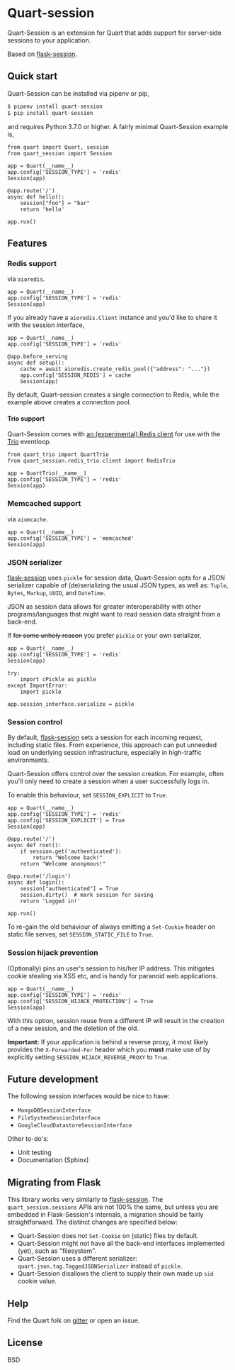 # Quart-session

Quart-Session is an extension for Quart that adds support for
server-side sessions to your application.

Based on [flask-session](https://pypi.org/project/Flask-Session/).

## Quick start

Quart-Session can be installed via pipenv or
pip,

```bash
$ pipenv install quart-session
$ pip install quart-session
```

and requires Python 3.7.0 or higher. A fairly minimal Quart-Session example is,

```python3
from quart import Quart, session
from quart_session import Session

app = Quart(__name__)
app.config['SESSION_TYPE'] = 'redis'
Session(app)

@app.route('/')
async def hello():
    session["foo"] = "bar"
    return 'hello'

app.run()
```

## Features


### Redis support

via `aioredis`.

```python3
app = Quart(__name__)
app.config['SESSION_TYPE'] = 'redis'
Session(app)
```

If you already have a `aioredis.Client` instance and you'd like to share
it with the session interface,

```python3
app = Quart(__name__)
app.config['SESSION_TYPE'] = 'redis'

@app.before_serving
async def setup():
    cache = await aioredis.create_redis_pool({"address": "..."})
    app.config['SESSION_REDIS'] = cache
    Session(app)
```

By default, Quart-session creates a single connection to Redis, while
the example above creates a connection pool.

#### Trio support

Quart-Session comes with [an (experimental) Redis client](quart_session/redis_trio) for use with the [Trio](https://trio.readthedocs.io/en/stable/) eventloop.

```python3
from quart_trio import QuartTrio
from quart_session.redis_trio.client import RedisTrio

app = QuartTrio(__name__)
app.config['SESSION_TYPE'] = 'redis'
Session(app)
```

### Memcached support

via `aiomcache`.

```python3
app = Quart(__name__)
app.config['SESSION_TYPE'] = 'memcached'
Session(app)
```

### JSON serializer

[flask-session](https://pypi.org/project/Flask-Session/) uses `pickle`
for session data, Quart-Session opts for a JSON serializer capable of
(de)serializing the usual JSON types, as well as: `Tuple`, `Bytes`,
`Markup`, `UUID`, and `DateTime`.

JSON as session data allows for greater interoperability with other
programs/languages that might want to read session data straight
from a back-end.

If ~~for some unholy reason~~ you prefer `pickle` or your own serializer,

```python3
app = Quart(__name__)
app.config['SESSION_TYPE'] = 'redis'
Session(app)

try:
    import cPickle as pickle
except ImportError:
    import pickle

app.session_interface.serialize = pickle
```

### Session control

By default, [flask-session](https://pypi.org/project/Flask-Session/) sets a
session for each incoming request, including static files. From experience,
this approach can put unneeded load on underlying session infrastructure,
especially in high-traffic environments.

Quart-Session offers control over the session creation. For example, often you'll only need to create a session when
a user successfully logs in.

To enable this behaviour, set `SESSION_EXPLICIT` to `True`.

```python3
app = Quart(__name__)
app.config['SESSION_TYPE'] = 'redis'
app.config['SESSION_EXPLICIT'] = True
Session(app)

@app.route('/')
async def root():
    if session.get('authenticated'):
        return "Welcome back!"
    return "Welcome anonymous!"

@app.route('/login')
async def login():
    session["authenticated"] = True
    session.dirty()  # mark session for saving
    return 'Logged in!'

app.run()
```

To re-gain the old behaviour of always emitting a `Set-Cookie` header on static file serves,
set `SESSION_STATIC_FILE` to `True`.


### Session hijack prevention

(Optionally) pins an user's session to his/her IP address. This mitigates cookie stealing via XSS etc, and is handy
for paranoid web applications.

```python3
app = Quart(__name__)
app.config['SESSION_TYPE'] = 'redis'
app.config['SESSION_HIJACK_PROTECTION'] = True
Session(app)
```

With this option, session reuse from a different IP will result in the
creation of a new session, and the deletion of the old.

**Important:** If your application is behind a reverse proxy, it most
likely provides the `X-Forwarded-For` header which you **must** make use of
by explicitly setting `SESSION_HIJACK_REVERSE_PROXY` to `True`.

## Future development

The following session interfaces would be nice to have:

- `MongoDBSessionInterface`
- `FileSystemSessionInterface`
- `GoogleCloudDatastoreSessionInterface`

Other to-do's:

- Unit testing
- Documentation (Sphinx)

## Migrating from Flask

This library works very similarly to [flask-session](https://pypi.org/project/Flask-Session/).
The `quart_session.sessions` APIs are not 100% the same, but unless you
are embedded in Flask-Session's internals, a migration should be fairly
straightforward. The distinct changes are specified below:

- Quart-Session does not `Set-Cookie` on (static) files by default.
- Quart-Session might not have all the back-end interfaces implemented (yet), such as "filesystem".
- Quart-Session uses a different serializer: `quart.json.tag.TaggedJSONSerializer` instead of `pickle`.
- Quart-Session disallows the client to supply their own made up `sid` cookie value.

## Help

Find the Quart folk on [gitter](https://gitter.im/python-quart/lobby) or open an issue.

## License

BSD